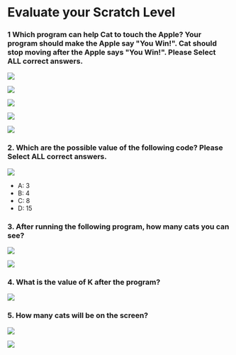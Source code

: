 # Evaluate your Scratch Level



### 1   Which program can help Cat to touch the Apple? Your program should make the Apple say "You Win!".  Cat should stop moving after the Apple says "You Win!".  Please Select **ALL** correct answers. 

![](../.gitbook/assets/screenshot-2019-09-08-09.44.07.png)

![](../.gitbook/assets/screenshot-2019-09-08-10.18.25.png)

![](../.gitbook/assets/screenshot-2019-09-08-10.28.07.png)

![](../.gitbook/assets/screenshot-2019-09-08-10.28.24.png)

![](../.gitbook/assets/screenshot-2019-09-08-10.32.19.png)

### 2. Which are the possible value of the following code? Please Select **ALL** correct answers. 

![](../.gitbook/assets/screenshot-2019-09-08-10.56.28.png)

* A: 3
* B: 4
* C: 8
* D: 15

### 3. After running the following program, how many cats you can see?

![](../.gitbook/assets/screenshot-2019-09-08-11.03.57.png)

![](../.gitbook/assets/screenshot-2019-09-08-11.02.35.png)

### 4. What is the value of K after the program?

![](../.gitbook/assets/screenshot-2019-09-08-11.11.31.png)

### 5. How many cats will be on the screen?

![](../.gitbook/assets/screenshot-2019-09-08-11.03.57.png)

![](../.gitbook/assets/screenshot-2019-09-08-11.25.26.png)

